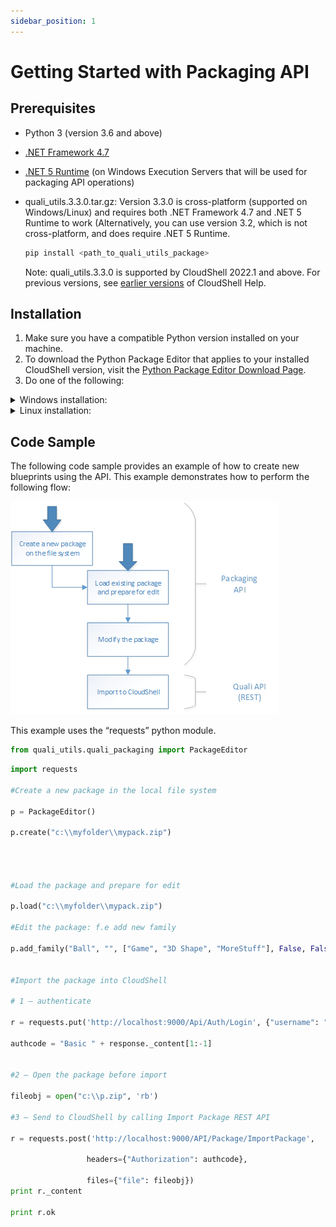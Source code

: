 ```yaml
---
sidebar_position: 1
---
```


# Getting Started with Packaging API

## Prerequisites

- Python 3 (version 3.6 and above)
- [.NET Framework 4.7](https://dotnet.microsoft.com/en-us/download/dotnet-framework)
- [.NET 5 Runtime](https://dotnet.microsoft.com/en-us/download/dotnet/5.0) (on Windows Execution Servers that will be used for packaging API operations)
- quali\_utils.3.3.0.tar.gz: Version 3.3.0 is cross-platform (supported on Windows/Linux) and requires both .NET Framework 4.7 and .NET 5 Runtime to work (Alternatively, you can use version 3.2, which is not cross-platform, and does require .NET 5 Runtime.
    
    ```javascript
    pip install <path_to_quali_utils_package>
    ```
    
    Note: quali\_utils.3.3.0 is supported by CloudShell 2022.1 and above. For previous versions, see [earlier versions](https://help.quali.com/help%20versions/All%20Versions%20Help/Content/Versions.htm) of CloudShell Help.
    

## Installation

1. Make sure you have a compatible Python version installed on your machine.
2. To download the Python Package Editor that applies to your installed CloudShell version, visit the [Python Package Editor Download Page](https://support.quali.com/hc/en-us/articles/360038314833).
3. Do one of the following:

<details>
<summary>Windows installation:</summary>
 
    - Run the pip tool to install the package.
        
</details>

<details>
<summary>Linux installation:</summary>

    You can install Packaging API on Linux environments that have .NET 5 Runtime.

    **<span style={{ color: 'blue' }}>Installation instructions for various Linux environments:</span>** 
    
    - Ubuntu: [Microsoft-us/dotnet/core/install/linux-ubuntu](https://docs.microsoft.com/en-us/dotnet/core/install/linux-ubuntu)
    - Alpine: [https://docs.microsoft.com/en-us/dotnet/core/install/linux-alpine](https://docs.microsoft.com/en-us/dotnet/core/install/linux-alpine)
    - Centos: [https://docs.microsoft.com/en-us/dotnet/core/install/linux-centos](https://docs.microsoft.com/en-us/dotnet/core/install/linux-centos)
    - Debian: [https://docs.microsoft.com/en-us/dotnet/core/install/linux-debian](https://docs.microsoft.com/en-us/dotnet/core/install/linux-debian)
    - Fedora: [https://docs.microsoft.com/en-us/dotnet/core/install/linux-fedora](https://docs.microsoft.com/en-us/dotnet/core/install/linux-fedora)
    - OpenSUSE: [https://docs.microsoft.com/en-us/dotnet/core/install/linux-opensuse](https://docs.microsoft.com/en-us/dotnet/core/install/linux-opensuse)
    - Red Hat Enterprise Linux: [https://docs.microsoft.com/en-us/dotnet/core/install/linux-rhel](https://docs.microsoft.com/en-us/dotnet/core/install/linux-rhel)
    - SLES: [https://docs.microsoft.com/en-us/dotnet/core/install/linux-sles](https://docs.microsoft.com/en-us/dotnet/core/install/linux-sles)
    
    Please note that the required version in “dotnet-runtime-5.0” is not as listed in the documentation - “dotnet-runtime-6.0”
    
   **<span style={{ color: 'blue' }}>Example: Installing Packaging API on Ubuntu 18.04:</span>** 

    1. Set up Python 3, pip 3:
        
        ```javascript
        sudo apt update
        sudo apt install python3
        sudo apt-get -y install python3-pip
        pip3 install --upgrade pip
        ```
        
    2. Set up .NET 5 support:
        
        ```javascript
        wget https://packages.microsoft.com/config/ubuntu/18.04/packages-microsoft-prod.deb -O packages-microsoft-prod.deb
        sudo dpkg -i packages-microsoft-prod.deb
        								
        rm packages-microsoft-prod.deb
        sudo apt-get update
        sudo apt-get install -y apt-transport-https
        sudo apt-get update
        sudo apt-get install -y dotnet-runtime-5.0
        ```
        
    3. Install quali\_utils 3.3.0:
        
        1. Copy file quali\_utils-3.3.0.tar.gz to /tmp folder.
        
        1. Run command:
            
            ```javascript
            pip3 install /tmp/quali_utils-3.3.0.tar.gz
            ```
            
    4. Validate the installation:
        
        1. Copy files package\_editor\_linux.py and TestPackage.zip to /tmp
        
        1. Run python command:
            
            ```javascript
            python3 package_editor_linux.py
            ```
            
            Output:
            
            ![](../../Images/API/Packaging API/LinuxInstallOutput.png)
            
        2. Run the `dir` command and see if CreatedPackage2.zip was created.
        3. Make sure the package TestPackage.zip now includes 2 new global inputs in topology.
    
</details>

## Code Sample

The following code sample provides an example of how to create new blueprints using the API. This example demonstrates how to perform the following flow:

![](/Images/API/Packaging-API/code-sample.png)

This example uses the “requests” python module.

```python
from quali_utils.quali_packaging import PackageEditor
```

```python
import requests

#Create a new package in the local file system

p = PackageEditor()

p.create("c:\\myfolder\\mypack.zip")




#Load the package and prepare for edit

p.load("c:\\myfolder\\mypack.zip")

#Edit the package: f.e add new family

p.add_family("Ball", "", ["Game", "3D Shape", "MoreStuff"], False, False, False, False, True)


#Import the package into CloudShell

# 1 – authenticate

r = requests.put('http://localhost:9000/Api/Auth/Login', {"username": "admin", "password": "admin", "domain": "Global"})

authcode = "Basic " + response._content[1:-1]


#2 – Open the package before import

fileobj = open("c:\\p.zip", 'rb')

#3 – Send to CloudShell by calling Import Package REST API

r = requests.post('http://localhost:9000/API/Package/ImportPackage',

                 headers={"Authorization": authcode},

                 files={"file": fileobj})
print r._content

print r.ok
```